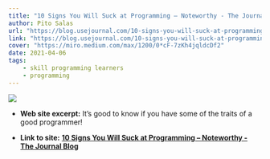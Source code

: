 ```yaml
---
title: "10 Signs You Will Suck at Programming – Noteworthy - The Journal Blog"
author: Pito Salas
url: "https://blog.usejournal.com/10-signs-you-will-suck-at-programming-5497a6a52c5c" 
link: "https://blog.usejournal.com/10-signs-you-will-suck-at-programming-5497a6a52c5c" 
cover: "https://miro.medium.com/max/1200/0*cF-7zKh4jqldcDf2" 
date: 2021-04-06
tags:
    - skill programming learners
    - programming
---
```

<img class="cover" src=https://miro.medium.com/max/1200/0*cF-7zKh4jqldcDf2>



* **Web site excerpt:** It’s good to know if you have some of the traits of a good programmer!

* **Link to site:** **[10 Signs You Will Suck at Programming – Noteworthy - The Journal Blog](https://blog.usejournal.com/10-signs-you-will-suck-at-programming-5497a6a52c5c)**

